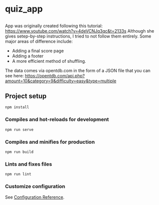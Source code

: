 # quiz_app

##
App was originally created following this tutorial: https://www.youtube.com/watch?v=4deVCNJq3qc&t=2133s
Although she gives setep-by-step instructions, I tried to not follow them entirely. 
Some major areas of difference include:
* Adding a final score page
* Adding a footer
* A more efficient method of shuffling.  

The data comes via opentdb.com in the form of a JSON file that you can see here: <https://opentdb.com/api.php?amount=10&category=9&difficulty=easy&type=multiple>

## Project setup
```
npm install
```

### Compiles and hot-reloads for development
```
npm run serve
```

### Compiles and minifies for production
```
npm run build
```

### Lints and fixes files
```
npm run lint
```

### Customize configuration
See [Configuration Reference](https://cli.vuejs.org/config/).
